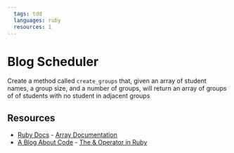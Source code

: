 ```yaml
---
  tags: tdd
  languages: ruby
  resources: 1
---
```


# Blog Scheduler

Create a method called `create_groups` that, given an array of student names,
a group size, and a number of groups, will return an array of groups of
of students with no student in adjacent groups

## Resources
* [Ruby Docs](http://www.ruby-doc.org/) - [Array Documentation](http://www.ruby-doc.org/core-2.1.1/Array.html)
* [A Blog About Code](http://ablogaboutcode.com/) - [The & Operator in Ruby](http://ablogaboutcode.com/2012/01/04/the-ampersand-operator-in-ruby/)
